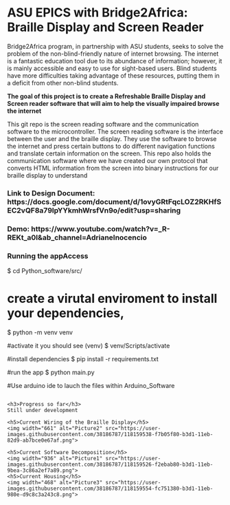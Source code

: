 
<h1>ASU EPICS with Bridge2Africa: Braille Display and Screen Reader</h1>

<p>Bridge2Africa program, in partnership with ASU students, seeks to solve the problem of the non-blind-friendly nature of internet browsing. The internet is a fantastic education tool due to its abundance of information; however, it is mainly accessible and easy to use for sight-based users. 
Blind students have more difficulties taking advantage of these resources, putting them in a deficit from other non-blind students. </p>
<p><b>The goal of this project is to create a Refreshable Braille Display and Screen reader 
software that will aim to help the visually impaired browse the internet</b></p>
<p>This git repo is the screen reading software and the communication software to the microcontroller. The screen reading software is the interface between the user
and the braille display. They use the software to browse the internet and press certain buttons to do different navigation functions and translate certain information
on the screen. This repo also holds the communication software where we have created our own protocol that converts HTML information from the screen into binary
instructions for our braille display to understand</p>

<h3>Link to Design Document: https://docs.google.com/document/d/1ovyGRtFqcLOZ2RKHfSEC2vQF8a79lpYYkmhWrsfVn9o/edit?usp=sharing</h3>
<h3>Demo: https://www.youtube.com/watch?v=_R-REKt_a0I&ab_channel=AdrianeInocencio </h3>

<h3> Running the app</
```bash
# Clone this project
$ git clone https://github.com/adriane0523/Bridge2Africa.git

# Access
$ cd Python_software/src/


# create a virutal enviroment to install your dependencies,
$ python -m venv venv

#activate it you should see (venv)
$ venv/Scripts/activate

#install dependencies
$ pip install -r requirements.txt

#run the app
$ python main.py

#Use arduino ide to lauch the files within Arduino_Software
```

<h3>Progress so far</h3>
Still under development

<h5>Current Wiring of the Braille Display</h5>
<img width="661" alt="Picture2" src="https://user-images.githubusercontent.com/38186787/118159538-f7b05f80-b3d1-11eb-82d9-ab7bce0e67af.png">

<h5>Current Software Decomposition</h5>
<img width="936" alt="Picture1" src="https://user-images.githubusercontent.com/38186787/118159526-f2ebab80-b3d1-11eb-9bea-3c86a2ef7a89.png">
<h5>Current Housing</h5>
<img width="468" alt="Picture3" src="https://user-images.githubusercontent.com/38186787/118159554-fc751380-b3d1-11eb-980e-d9c8c3a243c8.png">
